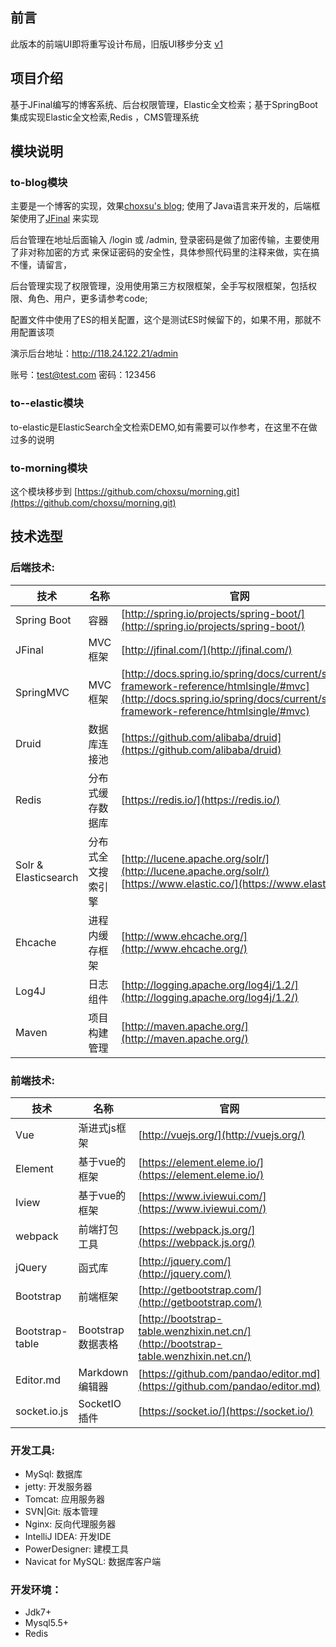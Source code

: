 ## 前言
  此版本的前端UI即将重写设计布局，旧版UI移步分支 [v1](https://gitee.com/choxsu/sblog/tree/v1)
## 项目介绍
  基于JFinal编写的博客系统、后台权限管理，Elastic全文检索；基于SpringBoot集成实现Elastic全文检索,Redis ，CMS管理系统
## 模块说明
### to-blog模块
  主要是一个博客的实现，效果[choxsu's blog](http://118.24.122.21/ "ChoxSu博客社区"); 使用了Java语言来开发的，后端框架使用了[JFinal](http://jfinal.com) 来实现
    
  后台管理在地址后面输入  /login 或 /admin, 登录密码是做了加密传输，主要使用了非对称加密的方式
  来保证密码的安全性，具体参照代码里的注释来做，实在搞不懂，请留言，
     
  后台管理实现了权限管理，没用使用第三方权限框架，全手写权限框架，包括权限、角色、用户，更多请参考code;
  
  配置文件中使用了ES的相关配置，这个是测试ES时候留下的，如果不用，那就不用配置该项
  
  演示后台地址：http://118.24.122.21/admin
  
  账号：test@test.com  密码：123456

### to--elastic模块
 to-elastic是ElasticSearch全文检索DEMO,如有需要可以作参考，在这里不在做过多的说明 
### to-morning模块
 这个模块移步到 [https://github.com/choxsu/morning.git](https://github.com/choxsu/morning.git)

## 技术选型

### 后端技术:
技术 | 名称 | 官网
----|------|----
Spring Boot | 容器 |  [http://spring.io/projects/spring-boot/](http://spring.io/projects/spring-boot/)
JFinal | MVC框架  | [http://jfinal.com/](http://jfinal.com/)
SpringMVC | MVC框架  | [http://docs.spring.io/spring/docs/current/spring-framework-reference/htmlsingle/#mvc](http://docs.spring.io/spring/docs/current/spring-framework-reference/htmlsingle/#mvc)
Druid | 数据库连接池  | [https://github.com/alibaba/druid](https://github.com/alibaba/druid)
Redis | 分布式缓存数据库  | [https://redis.io/](https://redis.io/)
Solr & Elasticsearch | 分布式全文搜索引擎  | [http://lucene.apache.org/solr/](http://lucene.apache.org/solr/) [https://www.elastic.co/](https://www.elastic.co/)
Ehcache | 进程内缓存框架  | [http://www.ehcache.org/](http://www.ehcache.org/)
Log4J | 日志组件  | [http://logging.apache.org/log4j/1.2/](http://logging.apache.org/log4j/1.2/)
Maven | 项目构建管理  | [http://maven.apache.org/](http://maven.apache.org/)
### 前端技术:
技术 | 名称 | 官网
----|------|----
Vue | 渐进式js框架  | [http://vuejs.org/](http://vuejs.org/)
Element | 基于vue的框架  | [https://element.eleme.io/](https://element.eleme.io/)
Iview | 基于vue的框架  | [https://www.iviewui.com/](https://www.iviewui.com/)
webpack |前端打包工具  | [https://webpack.js.org/](https://webpack.js.org/)
jQuery | 函式库  | [http://jquery.com/](http://jquery.com/)
Bootstrap | 前端框架  | [http://getbootstrap.com/](http://getbootstrap.com/)
Bootstrap-table | Bootstrap数据表格  | [http://bootstrap-table.wenzhixin.net.cn/](http://bootstrap-table.wenzhixin.net.cn/)
Editor.md | Markdown编辑器  | [https://github.com/pandao/editor.md](https://github.com/pandao/editor.md)
socket.io.js | SocketIO插件  | [https://socket.io/](https://socket.io/)

### 开发工具:
- MySql: 数据库
- jetty: 开发服务器
- Tomcat: 应用服务器
- SVN|Git: 版本管理
- Nginx: 反向代理服务器
- IntelliJ IDEA: 开发IDE
- PowerDesigner: 建模工具
- Navicat for MySQL: 数据库客户端

### 开发环境：
- Jdk7+
- Mysql5.5+
- Redis



